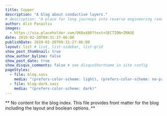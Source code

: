 ```yaml
---
title: Copper
description: "A blog about conductive layers."
# description: "A place for long journeys into reverse engineering random things, scratching annoying itches with code and automating whatever can be automated."
author: Alin Panaitiu
images:
  - https://via.placeholder.com/960x480?text=SECTION+IMAGE
date: 2019-02-20T09:31:27-06:00
publishDate: 2019-02-20T09:31:27-06:00
layout: list # list, list-sidebar, list-grid
show_post_thumbnail: true
show_author_byline: false
show_post_date: true
show_disqus_comments: false # see disqusShortname in site config
pageStyles: 
  - file: blog.sass
    media: "(prefers-color-scheme: light), (prefers-color-scheme: no-preference)"
  - file: blog-dark.sass
    media: "(prefers-color-scheme: dark)"
---
```


** No content for the blog index. This file provides front matter for the blog including the layout and boolean options. **
